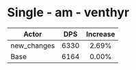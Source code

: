 # Single - am - venthyr
| Actor | DPS | Increase |
|---|:---:|:---:|
|new_changes|6330|2.69%|
|Base|6164|0.00%|
